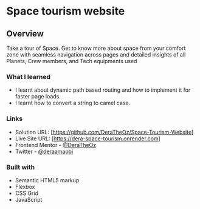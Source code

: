 # Space tourism website

## Overview

Take a tour of Space. Get to know more about space from your comfort zone with
seamless navigation across pages and detailed insights of all Planets,
Crew members, and Tech equipments used

### What I learned

-   I learnt about dynamic path based routing and how to implement it for faster page
    loads.
-   I learnt how to convert a string to camel case.

### Links

-   Solution URL: [https://github.com/DeraTheOz/Space-Tourism-Website]
-   Live Site URL: [https://dera-space-tourism.onrender.com]
-   Frontend Mentor - [@DeraTheOz](https://www.frontendmentor.io/profile/DeraTheOz)
-   Twitter - [@deraamaobi](https://www.x.com/deraamaobi)

### Built with

-   Semantic HTML5 markup
-   Flexbox
-   CSS Grid
-   JavaScript
